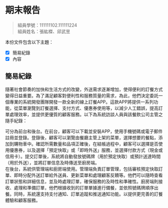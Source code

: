 # 期末報告
>
>組員學號：111111102.111111224
><br />
>組員姓名：張紘榤、邱武昱
><br />

本份文件包含以下主題：
- [x] 簡易紀錄
- [x] 內容

## 簡易紀錄
隨著社會節奏的加快和生活方式的改變，外送需求逐漸增加，使得便利的訂餐方式變得日益重要。為了滿足顧客對便利性和服務質量的需求，為此，他們決定委託一個專業的系統開發團隊開發一款全新的線上訂餐APP。這款APP將提供一系列功能，從菜單瀏覽到訂餐選擇、支付方式、優惠券使用等，以減少人工錯誤，提高訂單處理效率，並提供更優質的顧客服務。以下為系統訪談人員與該餐飲公司主管之隨手紀錄：  

可分為前台和後台。在前台，顧客可以下載並安裝APP，使用手機號碼或電子郵件註冊並登錄。登錄後，顧客可以瀏覽由餐廳主管上架的菜單，選擇想要的餐點，添加到購物車中。確認所需數量和品項正確後，在結帳過程中，顧客可以選擇是否使用優惠券，以及選擇「預定快取」或「即時外送」服務，並選擇付款方式（現金或信用卡）。提交訂單後，系統將自動發放號碼牌（用於預定快取）或預計送達時間（用於外送），並將訂單信息及時傳送至廚房端。  
在後台，系統供管理端和廚房端使用。管理端負責訂單管理，包括審核預定快取訂單、即時分配外送訂單給外送員、更新菜單和處理顧客反饋等。他們可以隨時查看訂單狀態和詳細信息，並及時處理訂單，確保服務的及時性和準確性。廚房端則接收、處理和準備訂單，他們根據收到的訂單單據進行備餐，並依照號碼牌順序出餐。同時，系統還支持支付通知、訂單追蹤和推送通知功能。以提供更完善的訂餐體驗和顧客服務。